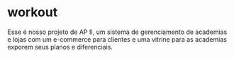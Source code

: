 # workout
Esse é nosso projeto de AP II, um sistema de gerenciamento de academias e lojas com um e-commerce para clientes e uma vitrine para as academias exporem seus planos e diferenciais.
